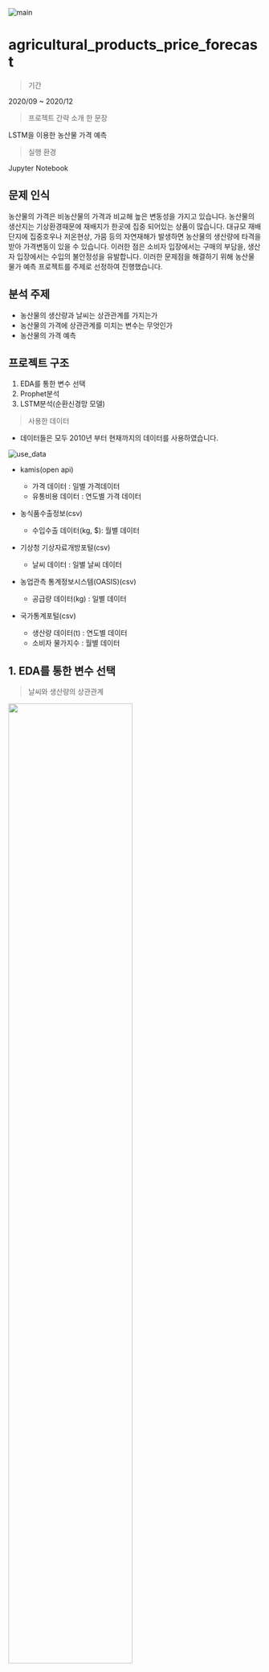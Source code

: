 
![main](/image/main.PNG)
# agricultural_products_price_forecast

> 기간

2020/09 ~ 2020/12

> 프로젝트 간략 소개 한 문장

LSTM을 이용한 농산물 가격 예측

> 실행 환경

Jupyter Notebook

## 문제 인식
농산물의 가격은 비농산물의 가격과 비교해 높은 변동성을 가지고 있습니다. 
농산물의 생산지는 기상환경때문에 재배지가 한곳에 집중 되어있는 상품이 많습니다. 
대규모 재배단지에 집중호우나 저온현상, 가뭄 등의 자연재해가 발생하면 농산물의 생산량에 타격을 받아 가격변동이 있을 수 있습니다.
이러한 점은 소비자 입장에서는 구매의 부담을, 생산자 입장에서는 수입의 불안정성을 유발합니다.
이러한 문제점을 해결하기 위해 농산물 물가 예측 프로젝트를 주제로 선정하여 진행했습니다.
## 분석 주제
- 농산물의 생산량과 날씨는 상관관계를 가지는가
- 농산물의 가격에 상관관계를 미치는 변수는 무엇인가
- 농산물의 가격 예측

## 프로젝트 구조
1. EDA를 통한 변수 선택
2. Prophet분석
3. LSTM분석(순환신경망 모델)

> 사용한 데이터

- 데이터들은 모두 2010년 부터 현재까지의 데이터를 사용하였습니다.

![use_data](/image/use_data.PNG)

- kamis(open api)
  - 가격 데이터 : 일별 가격데이터
  - 유통비용 데이터 : 연도별 가격 데이터

- 농식품수출정보(csv)
  - 수입수출 데이터(kg, $): 월별 데이터

- 기상청 기상자료개방포털(csv)
  - 날씨 데이터 : 일별 날씨 데이터

- 농업관측 통계정보시스템(OASIS)(csv)
  - 공급량 데이터(kg) : 일별 데이터

- 국가통계포털(csv)
  - 생산량 데이터(t) : 연도별 데이터
  - 소비자 물가지수 : 월별 데이터

## 1. EDA를 통한 변수 선택

> 날씨와 생산량의 상관관계
<img src="https://github.com/sesame86/agricultural_products_price_forecast/blob/main/image/output_temp.PNG?raw=true" width="70%"/>

> 사과 🍎

![apple_cor_plot](/image/apple_cor_plot.PNG)


> 양파 🧅

![onion_cor_plot](/image/onion_cor_plot.PNG)


> 대파 🥬

![greenonion_cor_plot](/image/greenonion_cor_plot.PNG)

## 이용할 변수

> 사과 🍎

- 최저기온
- 평균기온
- 최고기온
- 유통비용
- 생산량

> 양파 🧅

- 유통비용
- 수입(중량)
- 수입(금액)
- 생산량

> 대파 🥬

- 평균기온
- 최저기온
- 최고기온
- 생산량

## 2. Prophet분석

> 사과 🍎

<img src="https://github.com/sesame86/agricultural_products_price_forecast/blob/main/image/apple_prophet.png?raw=true" width="50%"/>

- 사과는 2012년에 가격이 가장 높았고, 1년중 10월에 가격이 가장 높은 것을 알 수 있습니다.
- 사과의 가격이 2012년에 가장 높았던 이유는 장기저장에 영향으로 출하량은 꾸준히 감소하고 있으나, 제수용품 등의 소비는 일정하여 오름세를 보였기 때문이라고 kamis의 정보를 이용하여 추측해볼 수 있습니다.
- 1년중 10월에 가장 가격이 높은 이유는 추석 성수기를 맞아 출하량이 늘었기 때문으로 추측해볼 수 있습니다. Weekly에서 토요일과 일요일의 가격이 낮은것은 가격이 낮은게 아니라 토요일과 일요일은 거래를 하지 않는 날이기 때문입니다.


> 양파 🧅

<img src="https://github.com/sesame86/agricultural_products_price_forecast/blob/main/image/onion_prophet.png?raw=true" width="50%"/>

- 양파의 가격은 연도마다 변동이 컸고, 1년중에는 상반기에 가격이 더 높은 것을 알 수 있습니다.
- 양파의 가격이 상반기에 더 높은 이유는 양파의 수확기가 6,7월 달이기 때문에 산지 저장 양파의 보관물량이 감소하는 가운데 장기보관에 따른 상승과 산지 출하량 조절로 오름세로 거래된다고 kamis의 정보를 이용하여 추측해 볼 수있습니다.


> 대파 🥬

<img src="https://github.com/sesame86/agricultural_products_price_forecast/blob/main/image/greenonion_prophet.png?raw=true" width="50%"/>

- 대파의 가격은 연도마다 변동이 컸고, 1년중 10월달에 가장 가격이 높은 것을 알 수 있습니다.
- 대파의 가격이 10월달에 높은 이유는 상품성이 좋은 강원지역의 고랭지 대파가 본격적으로 출하되고 있는 가운데, 고온 및 잦은 비로 인해 출하물량이 감소하여 오름세를 형성한 것을 kamis의 정보를 이용하여 추측해 볼 수 있습니다.

## 3. LSTM분석
- 30일 단위로 학습 데이터가 들어간 후 그 다음날을 예측

> 결론

왼쪽 plot은 모델을 돌리고 학습된 output의 loss값을 시각화한 그래프 입니다.
epoch 마다 validation loss가 감소하는 것을 확인할 수 있는데, 이는 모델이 잘 설계되어 훈련되었다는 것을 뜻합니다.

오른쪽 plot은 test데이터를 학습시켜 예측한 값으로 파란색 선이 실제 가격 데이터이고, 주황색 선이 예측 가격 데이터 입니다.
> 사과 🍎

![apple_lstm](/image/apple_lstm.PNG)
<img src="https://github.com/sesame86/agricultural_products_price_forecast/blob/main/image/apple_score.png?raw=true" width="30%"/>

시각화해서 확인해보면 예측이 뒷부분으로 갈수록 어긋나는 부분이 있지만 나머지 부분에서는 가격의 트렌드를 따라가는 것을 확인할 수 있습니다.

> 양파 🧅

![onion_lstm](/image/onion_lstm.PNG)
<img src="https://github.com/sesame86/agricultural_products_price_forecast/blob/main/image/onion_score.png?raw=true" width="30%"/>

시각화해서 확인해보면 예측이 어느 한 부분에서 좀 잘못된게 있지만 나머지 부분에서는 가격의 트렌드를 따라가는 것을 확인할 수 있습니다.

> 대파 🥬

![greenonion_lstm](/image/greenonion_lstm.PNG)
![greenonion_score](/image/greenonion_score.png)

## 결론
LSTM을 이용한 시계열 예측 결과 예측 값이 실제 값의 트렌드를 따라가는 경향을 보이지만, 현재 데이터 셋의 변수 데이터가 부족하여 예측 범위가 길지 않고 정확성이 떨어졌습니다.
농산물의 가격에 영향을 주는 다른 변수들을 추가하여 훨씬 훌륭한 결과를 낼 수 있을 것입니다.
